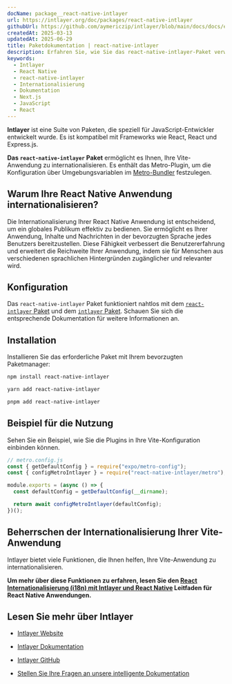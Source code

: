 ```yaml
---
docName: package__react-native-intlayer
url: https://intlayer.org/doc/packages/react-native-intlayer
githubUrl: https://github.com/aymericzip/intlayer/blob/main/docs/docs/en/packages/react-native-intlayer/index.md
createdAt: 2025-03-13
updatedAt: 2025-06-29
title: Paketdokumentation | react-native-intlayer
description: Erfahren Sie, wie Sie das react-native-intlayer-Paket verwenden
keywords:
  - Intlayer
  - React Native
  - react-native-intlayer
  - Internationalisierung
  - Dokumentation
  - Next.js
  - JavaScript
  - React
---
```


**Intlayer** ist eine Suite von Paketen, die speziell für JavaScript-Entwickler entwickelt wurde. Es ist kompatibel mit Frameworks wie React, React und Express.js.

**Das `react-native-intlayer` Paket** ermöglicht es Ihnen, Ihre Vite-Anwendung zu internationalisieren. Es enthält das Metro-Plugin, um die Konfiguration über Umgebungsvariablen im [Metro-Bundler](https://docs.expo.dev/guides/customizing-metro/) festzulegen.

## Warum Ihre React Native Anwendung internationalisieren?

Die Internationalisierung Ihrer React Native Anwendung ist entscheidend, um ein globales Publikum effektiv zu bedienen. Sie ermöglicht es Ihrer Anwendung, Inhalte und Nachrichten in der bevorzugten Sprache jedes Benutzers bereitzustellen. Diese Fähigkeit verbessert die Benutzererfahrung und erweitert die Reichweite Ihrer Anwendung, indem sie für Menschen aus verschiedenen sprachlichen Hintergründen zugänglicher und relevanter wird.

## Konfiguration

Das `react-native-intlayer` Paket funktioniert nahtlos mit dem [`react-intlayer` Paket](https://github.com/aymericzip/intlayer/blob/main/docs/docs/de/packages/react-intlayer/index.md) und dem [`intlayer` Paket](https://github.com/aymericzip/intlayer/blob/main/docs/docs/de/packages/intlayer/index.md). Schauen Sie sich die entsprechende Dokumentation für weitere Informationen an.

## Installation

Installieren Sie das erforderliche Paket mit Ihrem bevorzugten Paketmanager:

```bash packageManager="npm"
npm install react-native-intlayer
```

```bash packageManager="yarn"
yarn add react-native-intlayer
```

```bash packageManager="pnpm"
pnpm add react-native-intlayer
```

## Beispiel für die Nutzung

Sehen Sie ein Beispiel, wie Sie die Plugins in Ihre Vite-Konfiguration einbinden können.

```js
// metro.config.js
const { getDefaultConfig } = require("expo/metro-config");
const { configMetroIntlayer } = require("react-native-intlayer/metro");

module.exports = (async () => {
  const defaultConfig = getDefaultConfig(__dirname);

  return await configMetroIntlayer(defaultConfig);
})();
```

## Beherrschen der Internationalisierung Ihrer Vite-Anwendung

Intlayer bietet viele Funktionen, die Ihnen helfen, Ihre Vite-Anwendung zu internationalisieren.

**Um mehr über diese Funktionen zu erfahren, lesen Sie den [React Internationalisierung (i18n) mit Intlayer und React Native](https://github.com/aymericzip/intlayer/blob/main/docs/docs/de/intlayer_with_react_native+expo.md) Leitfaden für React Native Anwendungen.**

## Lesen Sie mehr über Intlayer

- [Intlayer Website](https://intlayer.org)
- [Intlayer Dokumentation](https://intlayer.org/doc)
- [Intlayer GitHub](https://github.com/aymericzip/intlayer)

- [Stellen Sie Ihre Fragen an unsere intelligente Dokumentation](https://intlayer.org/docchat)
